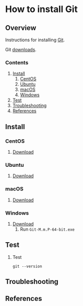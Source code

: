 # How to install Git

## Overview

Instructions for installing [Git](https://git-scm.com/).

Git [downloads](https://git-scm.com/downloads).

### Contents

1. [Install](#install)
    1. [CentOS](#centos)
    1. [Ubuntu](#ubuntu)
    1. [macOS](#macos)
    1. [Windows](#windows)
1. [Test](#test)
1. [Troubleshooting](#troubleshooting)
1. [References](#references)

## Install

### CentOS

1. [Download](https://git-scm.com/download/linux)

### Ubuntu

1. [Download](https://git-scm.com/download/linux)

### macOS

1. [Download](https://git-scm.com/download/mac)

### Windows

1. [Download](https://git-scm.com/download/win)
    1. Run `Git-M.m.P-64-bit.exe`

## Test

1. Test

    ```console
    git --version
    ```

## Troubleshooting

## References
